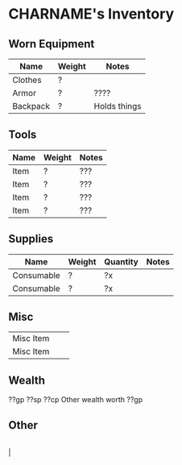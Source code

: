 # CHARNAME's Inventory
## Worn Equipment
| Name | Weight | Notes |
|------|--------|-------|
| Clothes           | ? |
| Armor             | ? | ????
| Backpack          | ? | Holds things

## Tools
| Name | Weight | Notes |
|------|--------|-------|
| Item              | ? | ???
| Item              | ? | ???
| Item              | ? | ???
| Item              | ? | ???

## Supplies
| Name | Weight | Quantity | Notes |
|------|--------|----------|-------|
| Consumable    | ? | ?x |
| Consumable    | ? | ?x |

## Misc
| | | |
|-|-|-|
| Misc Item
| Misc Item

## Wealth
??gp ??sp ??cp
Other wealth worth ??gp

## Other
| | | |
|-|-|-|
| 
